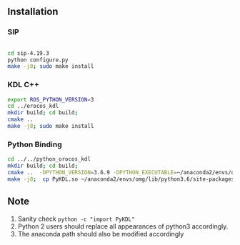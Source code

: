  
## Installation
### SIP  

```bash  

cd sip-4.19.3
python configure.py
make -j8; sudo make install
```

### KDL C++ 

```bash 
export ROS_PYTHON_VERSION=3
cd ../orocos_kdl
mkdir build; cd build;
cmake ..
make -j8; sudo make install
```

### Python Binding  

```bash 
cd ../../python_orocos_kdl
mkdir build; cd build;
cmake ..  -DPYTHON_VERSION=3.6.9 -DPYTHON_EXECUTABLE=~/anaconda2/envs/omg/bin/python3.6
make -j8;  cp PyKDL.so ~/anaconda2/envs/omg/lib/python3.6/site-packages/
```

## Note
1. Sanity check ``` python -c "import PyKDL" ```
2. Python 2 users should replace all appearances of python3 accordingly.
3. The anaconda path should also be modified accordingly
